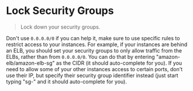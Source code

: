 # Lock Security Groups

> Lock down your security groups.

Don't use `0.0.0.0/0` if you can help it, make sure to use specific rules to restrict access to your instances. For example, if your instances are behind an ELB, you should set your security groups to only allow traffic from the ELBs, rather than from `0.0.0.0/0`. You can do that by entering "amazon-elb/amazon-elb-sg" as the CIDR (it should auto-complete for you). If you need to allow some of your other instances access to certain ports, don't use their IP, but specify their security group identifier instead (just start typing "sg-" and it should auto-complete for you).
